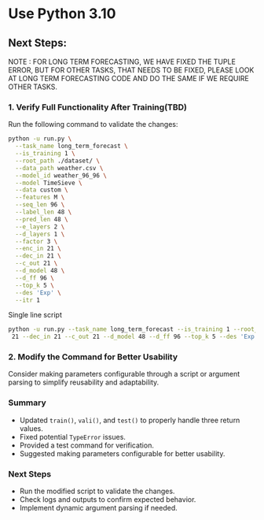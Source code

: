 # Use Python 3.10 

## Next Steps:


NOTE : FOR LONG TERM FORECASTING, WE HAVE FIXED THE TUPLE ERROR, BUT FOR OTHER TASKS, THAT NEEDS TO BE FIXED, PLEASE LOOK AT LONG TERM FORECASTING CODE AND DO THE SAME IF WE REQUIRE OTHER TASKS.

### 1. Verify Full Functionality After Training(TBD)

Run the following command to validate the changes:

```sh
python -u run.py \
  --task_name long_term_forecast \
  --is_training 1 \
  --root_path ./dataset/ \
  --data_path weather.csv \
  --model_id weather_96_96 \
  --model TimeSieve \
  --data custom \
  --features M \
  --seq_len 96 \
  --label_len 48 \
  --pred_len 48 \
  --e_layers 2 \
  --d_layers 1 \
  --factor 3 \
  --enc_in 21 \
  --dec_in 21 \
  --c_out 21 \
  --d_model 48 \
  --d_ff 96 \
  --top_k 5 \
  --des 'Exp' \
  --itr 1
```

Single line script 

```sh
python -u run.py --task_name long_term_forecast --is_training 1 --root_path ./dataset/ --data_path weather.csv --model_id weather_96_96 --model TimeSieve --data custom --features M --seq_len 96 --label_len 48 --pred_len 48 --e_layers 2 --d_layers 1 --factor 3 --enc_in
 21 --dec_in 21 --c_out 21 --d_model 48 --d_ff 96 --top_k 5 --des 'Exp' --itr 1
 ```

### 2. Modify the Command for Better Usability

Consider making parameters configurable through a script or argument parsing to simplify reusability and adaptability.

### Summary
- Updated `train()`, `vali()`, and `test()` to properly handle three return values.
- Fixed potential `TypeError` issues.
- Provided a test command for verification.
- Suggested making parameters configurable for better usability.

### Next Steps
- Run the modified script to validate the changes.
- Check logs and outputs to confirm expected behavior.
- Implement dynamic argument parsing if needed.
